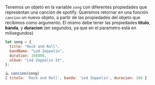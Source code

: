 Tenemos un objeto en la variable `song` con diferentes propiedades que representan una canción de spotify.
Queremos retornar en una función `cancion` un nuevo objeto, a partir de las propiedades del objeto que recibimos como argumento. El mismo debe tener las propiedades **titulo**, **banda**, y **duracion** (en segundos, ya que en el parametro está en milisegundos)

```js
let song = {
  title: "Rock and Roll",
  bandName: "Led Zeppelin",
  duration: 166000,
  album: "Led Zeppelin IV",
};

ム cancion(song)
{ titulo: 'Rock and Roll', banda: 'Led Zeppelin', duracion: 166 }